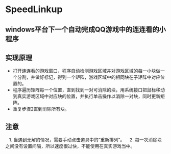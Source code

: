# SpeedLinkup  
## windows平台下一个自动完成QQ游戏中的连连看的小程序
## 实现原理
- 打开连连看的游戏窗口，程序自动检测游戏区域并对游戏区域的每一小块做一个分割，并做好标记，得到一个矩阵，游戏区域中的相同块在子矩阵中对应位置的。
- 程序遍历矩阵每一个位置，直到找到一对可消除的块，用系统接口把鼠标移动到真实游戏区域中对应块的位置，并执行单击操作以消除一对块，同时更新矩阵。
- 重复步骤2直到消除所有块。

## 注意
    1. 当遇到无解的情况，需要手动点击道具中的“重新排列”。
    2. 每一次消除块之间没有设置间隔，所以速度很过快，不能使用在真实游戏当中。

